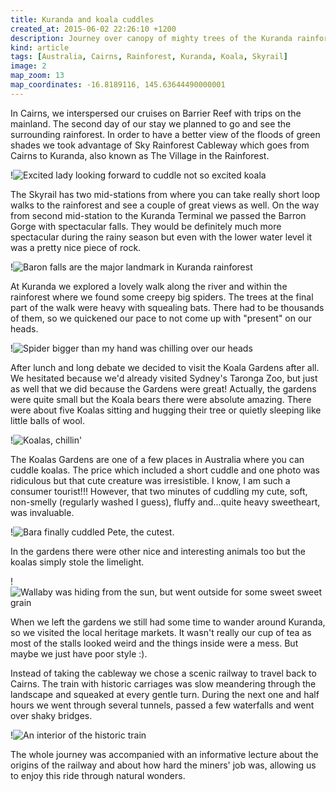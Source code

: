```yaml
---
title: Kuranda and koala cuddles
created_at: 2015-06-02 22:26:10 +1200
description: Journey over canopy of mighty trees of the Kuranda rainforest with some koala cuddling and wallaby feeding involved.
kind: article
tags: [Australia, Cairns, Rainforest, Kuranda, Koala, Skyrail]
image: 2
map_zoom: 13
map_coordinates: -16.8189116, 145.63644490000001
---
```


In Cairns, we interspersed our cruises on Barrier Reef with trips on the mainland. The second day of our stay we planned to go and see the surrounding rainforest. In order to have a better view of the floods of green shades we took advantage of Sky Rainforest Cableway which goes from Cairns to Kuranda, also known as The Village in the Rainforest.

!![Excited lady looking forward to cuddle not so excited koala](4)

The Skyrail has two mid-stations from where you can take really short loop walks to the rainforest and see a couple of great views as well. On the way from second mid-station to the Kuranda Terminal we passed the Barron Gorge with spectacular falls. They would be definitely much more spectacular during the rainy season but even with the lower water level it was a pretty nice piece of rock.

!![Baron falls are the major landmark in Kuranda rainforest](1)

At Kuranda we explored a lovely walk along the river and within the rainforest where we found some creepy big spiders. The trees at the final part of the walk were heavy with squealing bats. There had to be thousands of them, so we quickened our pace to not come up with "present" on our heads.

!![Spider bigger than my hand was chilling over our heads](7)

After lunch and long debate we decided to visit the Koala Gardens after all. We hesitated because we'd already visited Sydney's Taronga Zoo, but just as well that we did because the Gardens were great! Actually, the gardens were quite small but the Koala bears there were absolute amazing. There were about five Koalas sitting and hugging their tree or quietly sleeping like little balls of wool.

!![Koalas, chillin'](6)

The Koalas Gardens are one of a few places in Australia where you can cuddle koalas. The price which included a short cuddle and one photo was ridiculous but that cute creature was irresistible. I know, I am such a consumer tourist!!! However, that two minutes of cuddling my cute, soft, non-smelly (regularly washed I guess), fluffy and...quite heavy sweetheart, was invaluable.

!![Bara finally cuddled Pete, the cutest.](3)

In the gardens there were other nice and interesting animals too but the koalas simply stole the limelight.

!![Wallaby was hiding from the sun, but went outside for some sweet sweet grain](5)

When we left the gardens we still had some time to wander around Kuranda, so we visited the local heritage markets. It wasn't really our cup of tea as most of the stalls looked weird and the things inside were a mess. But maybe we just have poor style :).

Instead of taking the cableway we chose a scenic railway to travel back to Cairns. The train with historic carriages was slow meandering through the landscape and squeaked at every gentle turn. During the next one and half hours we went through several tunnels, passed a few waterfalls and went over shaky bridges.

!![An interior of the historic train](8)

The whole journey was accompanied with an informative lecture about the origins of the railway and about how hard the miners' job was, allowing us to enjoy this ride through natural wonders.
